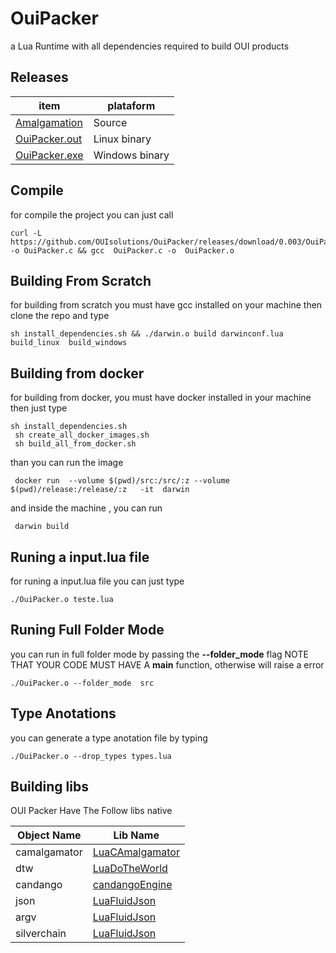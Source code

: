 # OuiPacker
a Lua Runtime with all dependencies required to build OUI products

## Releases
| item          | plataform |
|-------        |-----------|
| [Amalgamation](https://github.com/OUIsolutions/OuiPacker/releases/download/0.003/OuiPacker.c)| Source  |
| [OuiPacker.out](https://github.com/OUIsolutions/OuiPacker/releases/download/0.003/OuiPacker.out)|Linux binary|
| [OuiPacker.exe](https://github.com/OUIsolutions/OuiPacker/releases/download/0.003/OuiPacker.exe)|Windows binary |



## Compile
for compile the project you can just call
```shell
curl -L https://github.com/OUIsolutions/OuiPacker/releases/download/0.003/OuiPacker.c -o OuiPacker.c && gcc  OuiPacker.c -o  OuiPacker.o
```
## Building From Scratch
for building from scratch you must have gcc installed on your machine
then clone the repo and type
```
sh install_dependencies.sh && ./darwin.o build darwinconf.lua build_linux  build_windows
```
## Building from docker
for building from docker, you must have docker installed in your machine
then  just type
```
sh install_dependencies.sh
 sh create_all_docker_images.sh
 sh build_all_from_docker.sh
```
than you can run the image
```shell
 docker run  --volume $(pwd)/src:/src/:z --volume $(pwd)/release:/release/:z   -it  darwin

 ```
and inside the machine , you can run
```shell
 darwin build
```

## Runing a input.lua file
for runing a input.lua file you can just type
```shell
./OuiPacker.o teste.lua
```

## Runing Full Folder Mode
you can run in full folder mode by passing the **--folder_mode** flag
NOTE THAT YOUR CODE MUST HAVE A **main** function, otherwise will raise
a error
```shell
./OuiPacker.o --folder_mode  src
```
## Type Anotations
you can generate a type anotation file by typing
```shell
./OuiPacker.o --drop_types types.lua
```

## Building libs
OUI Packer Have The Follow libs native

|  Object Name  | Lib Name |
|--------------|---------|
|camalgamator | [LuaCAmalgamator](https://github.com/OUIsolutions/LuaCAmalgamator) |
|dtw| [LuaDoTheWorld](https://github.com/OUIsolutions/LuaDoTheWorld)|
|candango|[candangoEngine](https://github.com/SamuelHenriqueDeMoraisVitrio/candangoEngine) |
|json|[LuaFluidJson](https://github.com/OUIsolutions/LuaFluidJson) |
|argv|[LuaFluidJson](https://github.com/OUIsolutions/LuaArgv) |
|silverchain|[LuaFluidJson](https://github.com/OUIsolutions/LuaSilverChain) |
